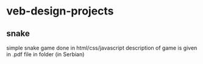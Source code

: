 # veb-design-projects

## snake

simple snake game done in html/css/javascript
description of game is given in .pdf file in folder (in Serbian)